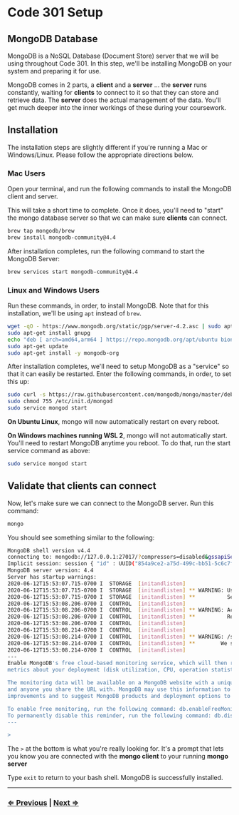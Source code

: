 # Code 301 Setup

## MongoDB Database

MongoDB is a NoSQL Database (Document Store) server that we will be using throughout Code 301. In this step, we'll be installing MongoDB on your system and preparing it for use.

MongoDB comes in 2 parts, a **client** and a **server** ... the **server** runs constantly, waiting for **clients** to connect to it so that they can store and retrieve data. The **server** does the actual management of the data. You'll get much deeper into the inner workings of these during your coursework.

## Installation

The installation steps are slightly different if you're running a Mac or Windows/Linux. Please follow the appropriate directions below.

### Mac Users

Open your terminal, and run the following commands to install the MongoDB client and server.

This will take a short time to complete. Once it does, you'll need to "start" the mongo database server so that we can make sure **clients** can connect.

```bash
brew tap mongodb/brew
brew install mongodb-community@4.4
```

After installation completes, run the following command to start the MongoDB Server:

```bash
brew services start mongodb-community@4.4
```

### Linux and Windows Users

Run these commands, in order, to install MongoDB. Note that for this installation, we'll be using `apt` instead of `brew`.

```bash
wget -qO - https://www.mongodb.org/static/pgp/server-4.2.asc | sudo apt-key add -
sudo apt-get install gnupg
echo "deb [ arch=amd64,arm64 ] https://repo.mongodb.org/apt/ubuntu bionic/mongodb-org/4.2 multiverse" | sudo tee /etc/apt/sources.list.d/mongodb-org-4.list
sudo apt-get update
sudo apt-get install -y mongodb-org
```

After installation completes, we'll need to setup MongoDB as a "service" so that it can easily be restarted.  Enter the following commands, in order, to set this up:

```bash
sudo curl -s https://raw.githubusercontent.com/mongodb/mongo/master/debian/init.d -o /etc/init.d/mongod
sudo chmod 755 /etc/init.d/mongod
sudo service mongod start
```

**On Ubuntu Linux**, mongo will now automatically restart on every reboot.

**On Windows machines running WSL 2**, mongo will not automatically start. You'll need to restart MongoDB anytime you reboot. To do that, run the start service command as above:

```bash
sudo service mongod start
```

## Validate that clients can connect

Now, let's make sure we can connect to the MongoDB server. Run this command:

```bash
mongo
```

You should see something similar to the following:

```bash
MongoDB shell version v4.4
connecting to: mongodb://127.0.0.1:27017/?compressors=disabled&gssapiServiceName=mongodb
Implicit session: session { "id" : UUID("854a9ce2-a75d-499c-bb51-5c6c7f57a4fd") }
MongoDB server version: 4.4
Server has startup warnings:
2020-06-12T15:53:07.715-0700 I  STORAGE  [initandlisten]
2020-06-12T15:53:07.715-0700 I  STORAGE  [initandlisten] ** WARNING: Using the XFS filesystem is strongly recommended with the WiredTiger storage engine
2020-06-12T15:53:07.715-0700 I  STORAGE  [initandlisten] **          See http://dochub.mongodb.org/core/prodnotes-filesystem
2020-06-12T15:53:08.206-0700 I  CONTROL  [initandlisten]
2020-06-12T15:53:08.206-0700 I  CONTROL  [initandlisten] ** WARNING: Access control is not enabled for the database.
2020-06-12T15:53:08.206-0700 I  CONTROL  [initandlisten] **          Read and write access to data and configuration is unrestricted.
2020-06-12T15:53:08.206-0700 I  CONTROL  [initandlisten]
2020-06-12T15:53:08.214-0700 I  CONTROL  [initandlisten]
2020-06-12T15:53:08.214-0700 I  CONTROL  [initandlisten] ** WARNING: /sys/kernel/mm/transparent_hugepage/enabled is 'always'.
2020-06-12T15:53:08.214-0700 I  CONTROL  [initandlisten] **        We suggest setting it to 'never'
2020-06-12T15:53:08.214-0700 I  CONTROL  [initandlisten]
---
Enable MongoDB's free cloud-based monitoring service, which will then receive and display
metrics about your deployment (disk utilization, CPU, operation statistics, etc).

The monitoring data will be available on a MongoDB website with a unique URL accessible to you
and anyone you share the URL with. MongoDB may use this information to make product
improvements and to suggest MongoDB products and deployment options to you.

To enable free monitoring, run the following command: db.enableFreeMonitoring()
To permanently disable this reminder, run the following command: db.disableFreeMonitoring()
---

>
```

The `>` at the bottom is what you're really looking for. It's a prompt that lets you know you are connected with the **mongo client** to your running **mongo server**

Type `exit` to return to your bash shell. MongoDB is successfully installed.

---

### [⇐ Previous](./1-heroku.md) | [Next ⇒](./3-code-challenges.md)
